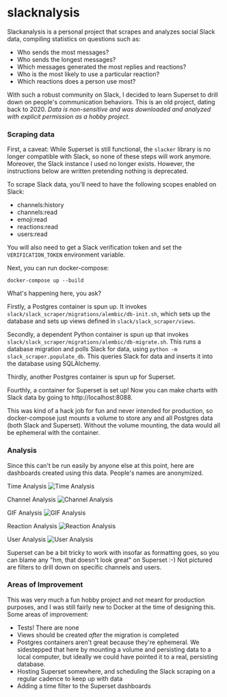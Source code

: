 # slacknalysis

Slackanalysis is a personal project that scrapes and analyzes social Slack data, compiling statistics on questions such as:

- Who sends the most messages?
- Who sends the longest messages?
- Which messages generated the most replies and reactions?
- Who is the most likely to use a particular reaction?
- Which reactions does a person use most?

With such a robust community on Slack, I decided to learn Superset to drill down on people's communication behaviors.  This is an old project, dating back to 2020.  *Data is non-sensitive and was downloaded and analyzed with explicit permission as a hobby project.*

### Scraping data
First, a caveat: While Superset is still functional, the `slacker` library is no longer compatible with Slack, so none of these steps will work anymore. Moreover, the Slack instance I used no longer exists.  However, the instructions below are written pretending nothing is deprecated.

To scrape Slack data, you'll need to have the following scopes enabled on Slack:
- channels:history
- channels:read
- emoji:read
- reactions:read
- users:read

You will also need to get a Slack verification token and set the `VERIFICATION_TOKEN` environment variable.

Next, you can run docker-compose:
```
docker-compose up --build
```

What's happening here, you ask?

Firstly, a Postgres container is spun up.  It invokes `slack/slack_scraper/migrations/alembic/db-init.sh`, which sets up the database and sets up views defined in `slack/slack_scraper/views`.

Secondly, a dependent Python container is spun up that invokes `slack/slack_scraper/migrations/alembic/db-migrate.sh`.  This runs a database migration and polls Slack for data, using `python -m slack_scraper.populate_db`.  This queries Slack for data and inserts it into the database using SQLAlchemy.

Thirdly, another Postgres container is spun up for Superset.

Fourthly, a container for Superset is set up!  Now you can make charts with Slack data by going to http://localhost:8088.

This was kind of a hack job for fun and never intended for production, so docker-compose just mounts a volume to store any and all Postgres data (both Slack and Superset).  Without the volume mounting, the data would all be ephemeral with the container.

### Analysis
Since this can't be run easily by anyone else at this point, here are dashboards created using this data.  People's names are anonymized.

Time Analysis
![Time Analysis](resources/time_analysis.jpg)

Channel Analysis
![Channel Analysis](resources/channel_analysis.jpg)

GIF Analysis
![GIF Analysis](resources/gif_analysis.jpg)

Reaction Analysis
![Reaction Analysis](resources/reaction_analysis.jpg)

User Analysis
![User Analysis](resources/user_analysis.jpg)

Superset can be a bit tricky to work with insofar as formatting goes, so you can blame any "hm, that doesn't look great" on Superset :-)  Not pictured are filters to drill down on specific channels and users.


### Areas of Improvement
This was very much a fun hobby project and not meant for production purposes, and I was still fairly new to Docker at the time of designing this.  Some areas of improvement:
- Tests!  There are none
- Views should be created *after* the migration is completed
- Postgres containers aren't great because they're ephemeral.  We sidestepped that here by mounting a volume and persisting data to a local computer, but ideally we could have pointed it to a real, persisting database.
- Hosting Superset somewhere, and scheduling the Slack scraping on a regular cadence to keep up with data
- Adding a time filter to the Superset dashboards